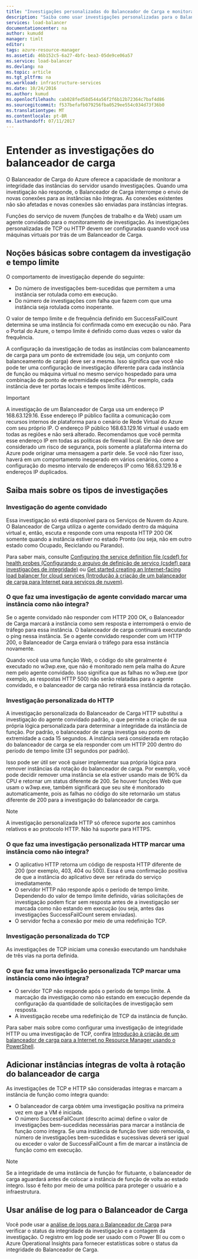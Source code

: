 ```yaml
---
title: "Investigações personalizadas do Balanceador de Carga e monitoramento do status da integridade | Microsoft Docs"
description: "Saiba como usar investigações personalizadas para o Balanceador de Carga do Azure a fim de monitorar instâncias por trás de um Balanceador de Carga"
services: load-balancer
documentationcenter: na
author: kumudd
manager: timlt
editor: 
tags: azure-resource-manager
ms.assetid: 46b152c5-6a27-4bfc-bea3-05de9ce06a57
ms.service: load-balancer
ms.devlang: na
ms.topic: article
ms.tgt_pltfrm: na
ms.workload: infrastructure-services
ms.date: 10/24/2016
ms.author: kumud
ms.openlocfilehash: cab028fed58d544a56f2f6b12b72364c7baf4d86
ms.sourcegitcommit: f537befafb079256fba0529ee554c034d73f36b0
ms.translationtype: MT
ms.contentlocale: pt-BR
ms.lasthandoff: 07/11/2017
---
```

# <a name="understand-load-balancer-probes"></a>Entender as investigações do balanceador de carga

O Balanceador de Carga do Azure oferece a capacidade de monitorar a integridade das instâncias do servidor usando investigações. Quando uma investigação não responde, o Balanceador de Carga interrompe o envio de novas conexões para as instâncias não íntegras. As conexões existentes não são afetadas e novas conexões são enviadas para instâncias íntegras.

Funções do serviço de nuvem (funções de trabalho e da Web) usam um agente convidado para o monitoramento de investigação. As investigações personalizadas de TCP ou HTTP devem ser configuradas quando você usa máquinas virtuais por trás de um Balanceador de Carga.

## <a name="understand-probe-count-and-timeout"></a>Noções básicas sobre contagem da investigação e tempo limite

O comportamento de investigação depende do seguinte:

* Do número de investigações bem-sucedidas que permitem a uma instância ser rotulada como em execução.
* Do número de investigações com falha que fazem com que uma instância seja rotulada como inoperante.

O valor de tempo limite e de frequência definido em SuccessFailCount determina se uma instância foi confirmada como em execução ou não. Para o Portal do Azure, o tempo limite é definido como duas vezes o valor da frequência.

A configuração da investigação de todas as instâncias com balanceamento de carga para um ponto de extremidade (ou seja, um conjunto com balanceamento de carga) deve ser a mesma. Isso significa que você não pode ter uma configuração de investigação diferente para cada instância de função ou máquina virtual no mesmo serviço hospedado para uma combinação de ponto de extremidade específica. Por exemplo, cada instância deve ter portas locais e tempos limite idênticos.

> [!IMPORTANT]
> A investigação de um Balanceador de Carga usa um endereço IP 168.63.129.16. Esse endereço IP público facilita a comunicação com recursos internos de plataforma para o cenário de Rede Virtual do Azure com seu próprio IP. O endereço IP público 168.63.129.16 virtual é usado em todas as regiões e não será alterado. Recomendamos que você permita esse endereço IP em todas as políticas de firewall local. Ele não deve ser considerado um risco de segurança, pois somente a plataforma interna do Azure pode originar uma mensagem a partir dele. Se você não fizer isso, haverá em um comportamento inesperado em vários cenários, como a configuração do mesmo intervalo de endereços IP como 168.63.129.16 e endereços IP duplicados.

## <a name="learn-about-the-types-of-probes"></a>Saiba mais sobre os tipos de investigações

### <a name="guest-agent-probe"></a>Investigação do agente convidado

Essa investigação só está disponível para os Serviços de Nuvem do Azure. O Balanceador de Carga utiliza o agente convidado dentro da máquina virtual e, então, escuta e responde com uma resposta HTTP 200 OK somente quando a instância estiver no estado Pronto (ou seja, não em outro estado como Ocupado, Reciclando ou Parando).

Para saber mais, consulte [Configuring the service definition file (csdef) for health probes (Configurando o arquivo de definição de serviço (csdef) para investigações de integridade)](https://msdn.microsoft.com/library/azure/ee758710.aspx) ou [Get started creating an Internet-facing load balancer for cloud services (Introdução à criação de um balanceador de carga para Internet para serviços de nuvem)](load-balancer-get-started-internet-classic-cloud.md#check-load-balancer-health-status-for-cloud-services).

### <a name="what-makes-a-guest-agent-probe-mark-an-instance-as-unhealthy"></a>O que faz uma investigação de agente convidado marcar uma instância como não íntegra?

Se o agente convidado não responder com HTTP 200 OK, o Balanceador de Carga marcará a instância como sem resposta e interromperá o envio de tráfego para essa instância. O balanceador de carga continuará executando o ping nessa instância. Se o agente convidado responder com um HTTP 200, o Balanceador de Carga enviará o tráfego para essa instância novamente.

Quando você usa uma função Web, o código do site geralmente é executado no w3wp.exe, que não é monitorado nem pela malha do Azure nem pelo agente convidado. Isso significa que as falhas no w3wp.exe (por exemplo, as respostas HTTP 500) não serão relatadas para o agente convidado, e o balanceador de carga não retirará essa instância da rotação.

### <a name="http-custom-probe"></a>Investigação personalizada do HTTP

A investigação personalizada do Balanceador de Carga HTTP substitui a investigação do agente convidado padrão, o que permite a criação de sua própria lógica personalizada para determinar a integridade da instância de função. Por padrão, o balanceador de carga investiga seu ponto de extremidade a cada 15 segundos. A instância será considerada em rotação do balanceador de carga se ela responder com um HTTP 200 dentro do período de tempo limite (31 segundos por padrão).

Isso pode ser útil ser você quiser implementar sua própria lógica para remover instâncias da rotação do balanceador de carga. Por exemplo, você pode decidir remover uma instância se ela estiver usando mais de 90% da CPU e retornar um status diferente de 200. Se houver funções Web que usam o w3wp.exe, também significará que seu site é monitorado automaticamente, pois as falhas no código do site retornarão um status diferente de 200 para a investigação do balanceador de carga.

> [!NOTE]
> A investigação personalizada HTTP só oferece suporte aos caminhos relativos e ao protocolo HTTP. Não há suporte para HTTPS.

### <a name="what-makes-an-http-custom-probe-mark-an-instance-as-unhealthy"></a>O que faz uma investigação personalizada HTTP marcar uma instância como não íntegra?

* O aplicativo HTTP retorna um código de resposta HTTP diferente de 200 (por exemplo, 403, 404 ou 500). Essa é uma confirmação positiva de que a instância do aplicativo deve ser retirada do serviço imediatamente.
* O servidor HTTP não responde após o período de tempo limite. Dependendo do valor de tempo limite definido, várias solicitações de investigação podem ficar sem resposta antes de a investigação ser marcada como não estando em execução (ou seja, antes das investigações SuccessFailCount serem enviadas).
* O servidor fecha a conexão por meio de uma redefinição TCP.

### <a name="tcp-custom-probe"></a>Investigação personalizada do TCP

As investigações de TCP iniciam uma conexão executando um handshake de três vias na porta definida.

### <a name="what-makes-a-tcp-custom-probe-mark-an-instance-as-unhealthy"></a>O que faz uma investigação personalizada TCP marcar uma instância como não íntegra?

* O servidor TCP não responde após o período de tempo limite. A marcação da investigação como não estando em execução depende da configuração da quantidade de solicitações de investigação sem resposta.
* A investigação recebe uma redefinição de TCP da instância de função.

Para saber mais sobre como configurar uma investigação de integridade HTTP ou uma investigação de TCP, confira [Introdução à criação de um balanceador de carga para a Internet no Resource Manager usando o PowerShell](load-balancer-get-started-internet-arm-ps.md).

## <a name="add-healthy-instances-back-into-load-balancer-rotation"></a>Adicionar instâncias íntegras de volta à rotação do balanceador de carga

As investigações de TCP e HTTP são consideradas íntegras e marcam a instância de função como íntegra quando:

* O balanceador de carga obtém uma investigação positiva na primeira vez em que a VM é iniciada.
* O número SuccessFailCount (descrito acima) define o valor de investigações bem-sucedidas necessárias para marcar a instância de função como íntegra. Se uma instância de função tiver sido removida, o número de investigações bem-sucedidas e sucessivas deverá ser igual ou exceder o valor de SuccessFailCount a fim de marcar a instância de função como em execução.

> [!NOTE]
> Se a integridade de uma instância de função for flutuante, o balanceador de carga aguardará antes de colocar a instância de função de volta ao estado íntegro. Isso é feito por meio de uma política para proteger o usuário e a infraestrutura.

## <a name="use-log-analytics-for-load-balancer"></a>Usar análise de log para o Balanceador de Carga

Você pode usar a [análise de logs para o Balanceador de Carga](load-balancer-monitor-log.md) para verificar o status da integridade da investigação e a contagem da investigação. O registro em log pode ser usado com o Power BI ou com o Azure Operational Insights para fornecer estatísticas sobre o status da integridade do Balanceador de Carga.

